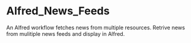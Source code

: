 # Alfred_News_Feeds
An Alfred workflow fetches news from multiple resources. Retrive news from mulitiple news feeds and display in Alfred.
